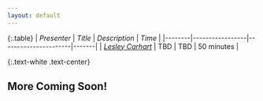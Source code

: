 ```yaml
---
layout: default
---
```


{:.table}
| *Presenter*  | *Title*     | *Description* | *Time* |
|--------|-----------------|----------------------|-------|
| [*Lesley Carhart*](/speakers#lesley-carhart) | TBD | TBD | 50 minutes |

{:.text-white .text-center}
## More Coming Soon!